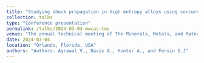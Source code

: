 ```yaml
---
title: "Studying shock propagation in high entropy alloys using concurrent multiscale approach"
collection: talks
type: "Conference presentation"
permalink: /talks/2024-03-04-mwcac-tms
venue: "The annual technical meeting of The Minerals, Metals, and Materials Society"
date: 2024-03-04
location: "Orlando, Florida, USA"
authors: "Authors: Agrawal V., Davis A., Hunter A., and Fensin S.J"
---
```

